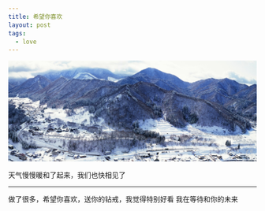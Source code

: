 ```yaml
---
title: 希望你喜欢
layout: post
tags:
  - love
---
```


[![White Mountains](/media/files/2014/04/07/white-mountains.jpg)]()

天气慢慢暖和了起来，我们也快相见了

---

做了很多，希望你喜欢，送你的钻戒，我觉得特别好看
我在等待和你的未来
